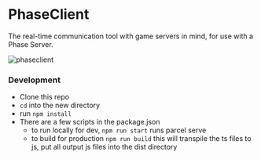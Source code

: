 # PhaseClient
The real-time communication tool with game servers in mind, for use with a Phase Server.

![phaseclient](https://gyazo.com/f416ea7274753d9660aa3136ad73c627.png)

### Development ###

* Clone this repo
* `cd` into the new directory
* run ```npm install```
* There are a few scripts in the package.json
    * to run locally for dev, `npm run start` runs parcel serve
    * to build for production ```npm run build``` this will transpile the ts files to js, put all output js files into the dist directory

